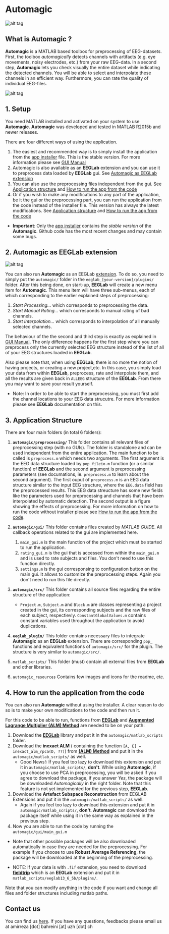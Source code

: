 # Automagic

![alt tag](https://github.com/amirrezaw/automagic/blob/master/automagic_resources/automagic.jpg)

## What is Automagic ?

**Automagic** is a MATLAB based toolbox for preprocessing of EEG-datasets. First, the toolbox *automagically* detects channels with artifacts (e.g. eye movements, noisy electrodes, etc.) from your raw EEG-data. In a second step, **Automagic** lets you check visually the entire dataset while indicating the detected channels. You will be able to select and interpolate these channels in an efficient way. Furthermore, you can rate the quality of individual EEG-files.

![alt tag](https://github.com/amirrezaw/automagic/blob/master/automagic_resources/main_gui.png)

## 1. Setup

You need MATLAB installed and activated on your system to use **Automagic**. **Automagic** was developed and tested in MATLAB R2015b and newer releases.

There are four different ways of using the application.

1. The easiest and recommended way is to simply install the application from the [app installer](http://www.psychologie.uzh.ch/de/bereiche/nec/plafor/automagic.html) file. This is the stable version. For more information please see [GUI Manual](http://www.psychologie.uzh.ch/de/bereiche/nec/plafor/automagic.html)
2. Automagic is also available as an **EEGLab** extension and you can use it to preprocess data loaded by **EEGLab** gui. See [Automagic as EEGLab extension](#2-automagic-as-eeglab-extension)
3. You can also use the preprocessing files independent from the gui. See [Application structure](#3-application-structure) and [How to run the app from the code](#4-how-to-run-the-application-from-the-code)  
4. Or if you wish to make any modifications to any part of the application, be it the gui or the preprocessing part, you can run the application from the code instead of the installer file. This version has always the latest modifications. See [Application structure](#3-application-structure) and [How to run the app from the code](#4-how-to-run-the-application-from-the-code)  
 
 * **Important**: Only the [app installer](http://www.psychologie.uzh.ch/de/bereiche/nec/plafor/automagic.html) contains the *stable version* of the **Automagic**. Github code has the most recent changes and may contain some bugs.
  
 
## 2. Automagic as EEGLab extension

![alt tag](https://github.com/amirrezaw/automagic/blob/master/automagic_resources/eeglab.png)

You can also run **Automagic** as an EEGLab [extension](https://sccn.ucsd.edu/wiki/EEGLAB_Extensions_and_plug-ins). To do so, you need to simply put the `automagic/` folder in the `eeglab_[your-version]/plugins/` folder. 
After this being done, on start-up, **EEGLab** will create a new menu item for **Automagic**. This menu item will have three sub-menus, each of which corresponding to the earlier explained steps of preprocessing: 
1. *Start Processing...* which corresponds to preprocessing the data.
2. *Start Manual Rating...* which corresponds to manual rating of bad channels.
3. *Start Interpolation...* which corresponds to interpolation of all manually selected channels.

The behaviour of the the second and third step is exactly as explained in [GUI Manual](http://www.psychologie.uzh.ch/de/bereiche/nec/plafor/automagic.html). The only difference happens for the first step where you can preprocess only the currently selected EEG structure instead of the list of all of your EEG structures loaded in **EEGLab**.

Also please note that, when using **EEGLab**, there is no more the notion of having projects, or creating a new project,etc. In this case, you simply load your data from within **EEGLab**, preprocess, rate and interpolate them, and all the results are given back in `ALLEEG` structure of the **EEGLab**. From there you may want to save your result yourself.

   * Note: In order to be able to start the preprocessing, you must first add the channel locations to your EEG data strucutre. For more information please see **EEGLab** documentation on this.

## 3. Application Structure

There are four main folders (in total 6 folders): 

1. **`automagic/preprocessing/`**
 This folder contains all relevant files of preprocessing step (with no GUIs). The folder is standalone and can be used independent from the entire application. The main function to be called is `preprocess.m` which needs two arguments. The first argument is the EEG data structure loaded by `pop_fileio.m` function (or a similar function) of **EEGLab** and the second argument is preprocessing parameters (see documations, ie. `preprocess.m` to learn about the second argument). The first ouput of `preprocess.m` is an EEG data structure similar to the input EEG structure, where the `EEG.data` field has the preprocessed results. This EEG data streucture has some new fields like the parameters used for preprocessing and channels that have been interpolated by automatic detection. The second output is a figure showing the effects of preprocessing. For more information on how to run the code without installer please see  [How to run the app from the code](#4-how-to-run-the-application-from-the-code).
2. **`automagic/gui/`**
 This folder contains files created by *MATLAB GUIDE*. All callback operations related to the gui are implemented here.
   1. `main_gui.m` is the main function of the project which must be started to run the application.
   2. `rating_gui.m` is the gui that is accessed from within the `main_gui.m` and is used to rate subjects and files. You don't need to use this function directly.
   3. `settings.m` is the gui corresponsing to configuration button on the main gui. It allows to customize the preprocessing steps. Again you don't need to run this file directly.
3. **`automagic/src/`**
 This folder contains all source files regarding the entire structure of the application:
   * `Project.m`, `Subject.m` and `Block.m` are classes representing a project created in the gui, its corresponding subjects and the raw files of each subject, respectievly. `ConstantGlobalValues.m` contains constant variables used throughout the application to avoid duplications.
4. **`eeglab_plugin/`**
 This folder contains necessary files to integrate **Automagic** as an **EEGLab** extension. There are corresponding `pop_` functions and equivalent functions of `automagic/src/` for the plugin. The structure is very similar to `automagic/src/`.
 
5. `matlab_scripts/` 
    This folder (must) contain all external files from **EEGLab** and other libraries.
    
6. `automagic_resources`
    Contains few images and icons for the readme, etc.

## 4. How to run the application from the code
You can also run **Automagic** without using the installer. A clear reason to do so is to make your own modifications to the code and then run it.

For this code to be able to run, functions from [**EEGLab**](https://sccn.ucsd.edu/eeglab/) and  [**Augmented Lagrange Multiplier (ALM) Method**](http://perception.csl.illinois.edu/matrix-rank/sample_code.html) are needed to be on your path:

1. Download the [**EEGLab**](https://sccn.ucsd.edu/eeglab/downloadtoolbox.php) library and put it in the `automagic/matlab_scripts` folder.
2. Download the  **inexact ALM** ( containing the function `[A, E] = inexact_alm_rpca(D, ??)`) from [**(ALM) Method**](http://perception.csl.illinois.edu/matrix-rank/sample_code.html) and put it in the `automagic/matlab_scripts/` as well.
    * Good News!: If you feel too lazy to download this extension and put it in  `automagic/matlab_scripts/`, **don't**. While using **Automagic**, if you choose to use PCA in preprocessing, you will be asked if you agree to download the package, if you answer *Yes*, the package will be downloaded *Automagically* in the right folder. Note that this feature is not yet implemented for the previous step, **EEGLab**. 
3. Download the  **Artefact Subspace Reconstruction** from EEGLAB Extensions and put it in the `automagic/matlab_scripts/` as well.
    * Again if you feel too lazy to download this extension and put it in  `automagic/matlab_scripts/`, **don't**.  **Automagic** can download the package itself while using it in the same way as explained in the previous step.
4. Now you are able to run the code by running the `automagic/gui/main_gui.m`

  * Note that other possible packages will be also downloaded automatically in case they are needed for the preprocessing. For example if you choose to use **Robust Average Referencing**, the package will be downloaded at the beginning of the preprocessing.


* NOTE: If your data is with `.fif` extension, you need to download [**fieldtrip**](http://www.fieldtriptoolbox.org/download) which is an **EEGLab** extension and put it in `matlab_scripts/eeglab13_6_5b/plugins/`.

Note that you can modify anything in the code if you want and change all files and folder structures including matlab paths. 


## Contact us
You can find us [here](http://www.psychologie.uzh.ch/de/fachrichtungen/plafor.html).
If you have any questions, feedbacks please email us at amirreza [dot] bahreini [at] uzh [dot] ch
